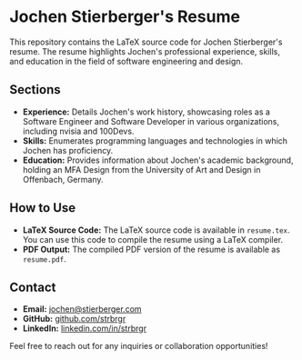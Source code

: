 # Jochen Stierberger's Resume

This repository contains the LaTeX source code for Jochen Stierberger's resume. The resume highlights Jochen's professional experience, skills, and education in the field of software engineering and design.

## Sections
- **Experience:** Details Jochen's work history, showcasing roles as a Software Engineer and Software Developer in various organizations, including nvisia and 100Devs.
- **Skills:** Enumerates programming languages and technologies in which Jochen has proficiency.
- **Education:** Provides information about Jochen's academic background, holding an MFA Design from the University of Art and Design in Offenbach, Germany.

## How to Use
- **LaTeX Source Code:** The LaTeX source code is available in `resume.tex`. You can use this code to compile the resume using a LaTeX compiler.
- **PDF Output:** The compiled PDF version of the resume is available as `resume.pdf`.

## Contact
- **Email:** [jochen@stierberger.com](mailto:jochen@stierberger.com)
- **GitHub:** [github.com/strbrgr](https://github.com/strbrgr)
- **LinkedIn:** [linkedin.com/in/strbrgr](https://linkedin.com/in/strbrgr)

Feel free to reach out for any inquiries or collaboration opportunities!
